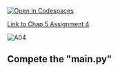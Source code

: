 [![Open in Codespaces](https://classroom.github.com/assets/launch-codespace-2972f46106e565e64193e422d61a12cf1da4916b45550586e14ef0a7c637dd04.svg)](https://classroom.github.com/open-in-codespaces?assignment_repo_id=15366666)

[Link to Chap 5 Assignment 4](https://docs.google.com/presentation/d/1r3h2R9JwK9HK_U2Ia-zncL0BSjHV6Giu6ugNJ6yZpgc/edit#slide=id.g12411e7f99b_0_48)

![A04](https://nimbus-screenshots.s3.amazonaws.com/s/e937a0e2fc30b93527ee5def295bd253.png)


## Compete the "main.py"


